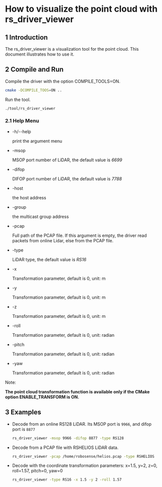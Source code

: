 # How to visualize the point cloud with rs_driver_viewer

## 1 Introduction

The rs_driver_viewer is a visualization tool for the point cloud. This document illustrates how to use it.

## 2 Compile and Run

Compile the driver with the option COMPILE_TOOLS=ON. 

```bash
cmake -DCOMPILE_TOOS=ON ..
```

Run the tool.

```bash
./tool/rs_driver_viewer 
```

### 2.1 Help Menu

- -h/--help

   print the argument menu 

- -msop

   MSOP port number of LiDAR, the default value is *6699*

- -difop

   DIFOP port number of LiDAR, the default value is *7788*
   
- -host

   the host address

- -group

   the multicast group address

- -pcap

   Full path of the PCAP file. If this argument is empty, the driver read packets from online Lidar, else from the PCAP file. 

- -type

   LiDAR type, the default value is *RS16*

- -x

   Transformation parameter, default is 0, unit: m

- -y

   Transformation parameter, default is 0, unit: m

- -z

   Transformation parameter, default is 0, unit: m

- -roll

   Transformation parameter, default is 0, unit: radian

- -pitch

   Transformation parameter, default is 0, unit: radian

- -yaw

   Transformation parameter, default is 0, unit: radian

Note:

**The point cloud transformation function is available only if the CMake option ENABLE_TRANSFORM is ON.**

## 3 Examples

- Decode from an online RS128 LiDAR. Its MSOP port is ```9966```, and difop port is ```8877```

  ```bash
  rs_driver_viewer -msop 9966 -difop 8877 -type RS128 
  ```

- Decode from a PCAP file with RSHELIOS LiDAR data.

  ```bash
  rs_driver_viewer -pcap /home/robosense/helios.pcap -type RSHELIOS
  ```

- Decode with the coordinate transformation parameters: x=1.5, y=2, z=0, roll=1.57, pitch=0, yaw=0

  ```bash
  rs_driver_viewer -type RS16 -x 1.5 -y 2 -roll 1.57 
  ```

  

